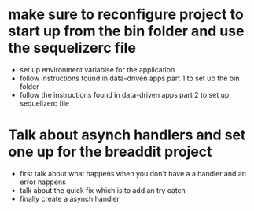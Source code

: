# make sure to reconfigure project to start up from the bin folder and use the sequelizerc file
* set up environment variablse for the application 
* follow instructions found in data-driven apps part 1 to set up the bin  folder 
* follow the instructions found  in  data-driven apps part 2 to set up sequelizerc file 

# Talk about  asynch handlers and set one up for the breaddit project 
* first talk about what happens when you don't have a a handler and an error happens 
* talk about the quick fix which is to add an try catch 
* finally create a asynch handler
